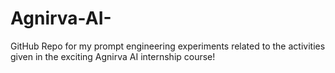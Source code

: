 # Agnirva-AI-
GitHub Repo for my prompt engineering experiments related to the activities given in the exciting Agnirva AI internship course!

